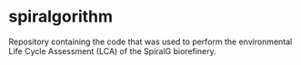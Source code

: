 # spiralgorithm

Repository containing the code that was used to perform the environmental Life Cycle Assessment (LCA) of the SpiralG biorefinery. 

